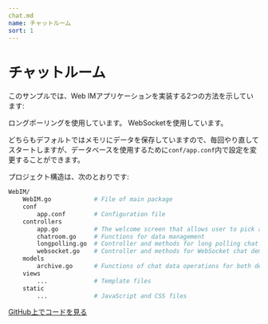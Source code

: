 ```yaml
---
chat.md
name: チャットルーム
sort: 1
---
```


# チャットルーム

このサンプルでは、Web IMアプリケーションを実装する2つの方法を示しています:

ロングポーリングを使用しています。
WebSocketを使用しています。

どちらもデフォルトではメモリにデータを保存していますので、毎回やり直してスタートしますが、データベースを使用するために`conf/app.conf`内で設定を変更することができます。

プロジェクト構造は、次のとおりです:

```bash
WebIM/
    WebIM.go            # File of main package
    conf
        app.conf        # Configuration file
    controllers
        app.go          # The welcome screen that allows user to pick a technology and username
        chatroom.go     # Functions for data management
        longpolling.go  # Controller and methods for long polling chat demo
        websocket.go    # Controller and methods for WebSocket chat demo
    models
        archive.go      # Functions of chat data operations for both demos.
    views
        ...             # Template files
    static
        ...             # JavaScript and CSS files
```

[GitHub上でコードを見る](https://github.com/beego/samples/tree/master/WebIM)
